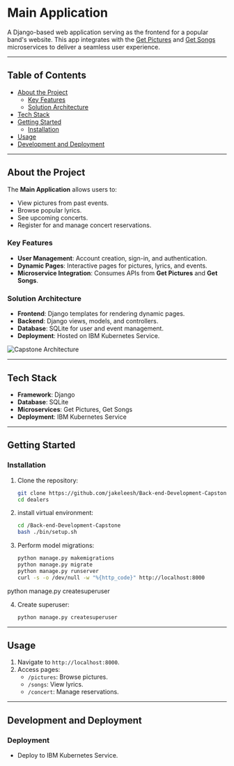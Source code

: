 # Main Application

A Django-based web application serving as the frontend for a popular band's website. This app integrates with the [Get Pictures](https://github.com/jakeleesh/Back-End-Development-Pictures) and [Get Songs](https://github.com/jakeleesh/Back-End-Development-Songs) microservices to deliver a seamless user experience.

---

## Table of Contents

- [About the Project](#about-the-project)
  - [Key Features](#key-features)
  - [Solution Architecture](#solution-architecture)
- [Tech Stack](#tech-stack)
- [Getting Started](#getting-started)
  - [Installation](#installation)
- [Usage](#usage)
- [Development and Deployment](#development-and-deployment)

---

## About the Project

The **Main Application** allows users to:
- View pictures from past events.
- Browse popular lyrics.
- See upcoming concerts.
- Register for and manage concert reservations.

### Key Features

- **User Management**: Account creation, sign-in, and authentication.
- **Dynamic Pages**: Interactive pages for pictures, lyrics, and events.
- **Microservice Integration**: Consumes APIs from **Get Pictures** and **Get Songs**.

### Solution Architecture

- **Frontend**: Django templates for rendering dynamic pages.
- **Backend**: Django views, models, and controllers.
- **Database**: SQLite for user and event management.
- **Deployment**: Hosted on IBM Kubernetes Service.
  
![Capstone Architecture](https://github.com/user-attachments/assets/6f65f541-fca8-48be-9bc4-46c6a5b56a23)

---

## Tech Stack

- **Framework**: Django
- **Database**: SQLite
- **Microservices**: Get Pictures, Get Songs
- **Deployment**: IBM Kubernetes Service

---

## Getting Started

### Installation

1. Clone the repository:
   ```bash
   git clone https://github.com/jakeleesh/Back-end-Development-Capstone.git
   cd dealers
   ```

2. install virtual environment:
   ```bash
   cd /Back-end-Development-Capstone
   bash ./bin/setup.sh
   ```

3. Perform model migrations:
   ```bash
   python manage.py makemigrations
   python manage.py migrate
   python manage.py runserver
   curl -s -o /dev/null -w "%{http_code}" http://localhost:8000
   ```

python manage.py createsuperuser

4. Create superuser:
   ```bash
   python manage.py createsuperuser
   ```

---

## Usage

1. Navigate to `http://localhost:8000`.
2. Access pages:
   - `/pictures`: Browse pictures.
   - `/songs`: View lyrics.
   - `/concert`: Manage reservations.

---

## Development and Deployment

### Deployment

- Deploy to IBM Kubernetes Service.
